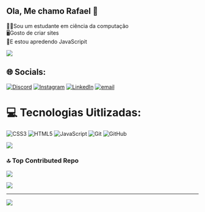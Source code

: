 ## Ola, Me chamo Rafael 👋

🧙‍♂️Sou um estudante em ciência da computação<br>
🖥️Gosto de criar sites<br>
🥊E estou apredendo JavaScripit<br>


![](https://github-readme-stats.vercel.app/api?username=Rafael-Lopes-De-Oliveira&theme=merko&hide_border=false&include_all_commits=true&count_private=true)<br/>

## 🌐 Socials:
[![Discord](https://img.shields.io/badge/Discord-%237289DA.svg?logo=discord&logoColor=white)](https://discord.gg/Rfl-Maguin) [![Instagram](https://img.shields.io/badge/Instagram-%23E4405F.svg?logo=Instagram&logoColor=white)](https://instagram.com/https://www.instagram.com/rafaelcss3/saved/) [![LinkedIn](https://img.shields.io/badge/LinkedIn-%230077B5.svg?logo=linkedin&logoColor=white)](https://linkedin.com/in/https://www.linkedin.com/in/rafael-lopes-de-oliveira-07a93035b/) [![email](https://img.shields.io/badge/Email-D14836?logo=gmail&logoColor=white)](mailto:rafaellopesrosagv2007@gmail.com) 

# 💻 Tecnologias Uitlizadas:
![CSS3](https://img.shields.io/badge/css3-%231572B6.svg?style=for-the-badge&logo=css3&logoColor=white) ![HTML5](https://img.shields.io/badge/html5-%23E34F26.svg?style=for-the-badge&logo=html5&logoColor=white) ![JavaScript](https://img.shields.io/badge/javascript-%23323330.svg?style=for-the-badge&logo=javascript&logoColor=%23F7DF1E) ![Git](https://img.shields.io/badge/git-%23F05033.svg?style=for-the-badge&logo=git&logoColor=white) ![GitHub](https://img.shields.io/badge/github-%23121011.svg?style=for-the-badge&logo=github&logoColor=white)

![](https://nirzak-streak-stats.vercel.app/?user=Rafael-Lopes-De-Oliveira&theme=merko&hide_border=false)<br/>



### 🔝 Top Contributed Repo
![](https://github-contributor-stats.vercel.app/api?username=Rafael-Lopes-De-Oliveira&limit=5&theme=cobalt&combine_all_yearly_contributions=true)

![](https://github-readme-stats.vercel.app/api/top-langs/?username=Rafael-Lopes-De-Oliveira&theme=merko&hide_border=false&include_all_commits=true&count_private=true&layout=compact)


---
[![](https://visitcount.itsvg.in/api?id=Rafael-Lopes-De-Oliveira&icon=2&color=12)](https://visitcount.itsvg.in)

<!-- Proudly created with GPRM ( https://gprm.itsvg.in ) -->
